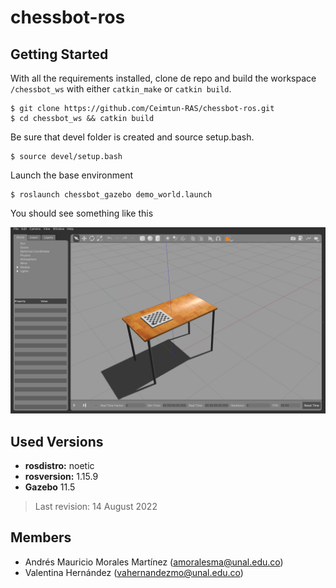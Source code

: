 # chessbot-ros


## Getting Started 
With all the requirements installed, clone de repo and build the workspace `/chessbot_ws` with either `catkin_make` or `catkin build`. 

```
$ git clone https://github.com/Ceimtun-RAS/chessbot-ros.git
$ cd chessbot_ws && catkin build 
```
Be sure that devel folder is created and source setup.bash. 
```
$ source devel/setup.bash
```
Launch the base environment 
```
$ roslaunch chessbot_gazebo demo_world.launch
```
You should see something like this

![simulation demo world image](https://github.com/Ceimtun-RAS/chessbot-ros/blob/docs/docs/imgs/base_demo_world.png)




## Used Versions 
* __rosdistro:__ noetic
* __rosversion:__ 1.15.9 
* __Gazebo__ 11.5 

> Last revision: 14 August 2022 

## Members 
* Andrés Mauricio Morales Martínez (amoralesma@unal.edu.co)
* Valentina Hernández (vahernandezmo@unal.edu.co)

